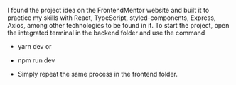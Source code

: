I found the project idea on the FrontendMentor website and built it to practice my skills with React, TypeScript, styled-components, Express, Axios, among other technologies to be found in it.
To start the project, open the integrated terminal in the backend folder and use the command
   - yarn dev 
  or 
   - npm run dev

- Simply repeat the same process in the frontend folder.
